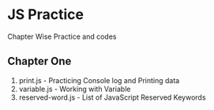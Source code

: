 # JS Practice
Chapter Wise Practice and codes
## Chapter One 
1. print.js  - Practicing Console log and Printing data
2. variable.js - Working with Variable 
3. reserved-word.js - List of JavaScript Reserved Keywords
